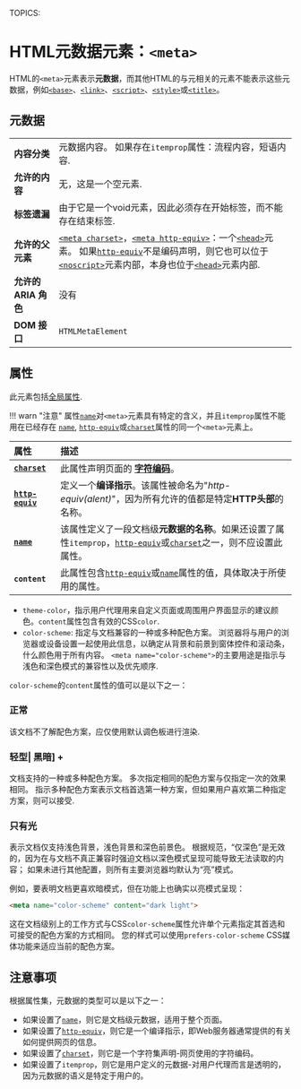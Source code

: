TOPICS: <meta>

# HTML元数据元素：`<meta>`

HTML的`<meta>`元素表示**元数据**，而其他HTML的与元相关的元素不能表示这些元数据，例如[`<base>`](/zh-hans/webfrontend/<base>)、[`<link>`](/zh-hans/webfrontend/<link>)、[`<script>`](/zh-hans/webfrontend/<script>)、[`<style>`](/zh-hans/webfrontend/<style>)或[`<title>`](/zh-hans/webfrontend/<title>)。

## 元数据

|  |  |
| :-- | :-- |
| **内容分类** | 元数据内容。 如果存在`itemprop`属性：流程内容，短语内容. |
| **允许的内容** | 无，这是一个空元素. |
| **标签遗漏** | 由于它是一个void元素，因此必须存在开始标签，而不能存在结束标签. |
| **允许的父元素** | [`<meta charset>`](/zh-hans/webfrontend/<meta>_charset_attribute)，[`<meta http-equiv>`](/zh-hans/webfrontend/<meta>_http-equiv_attribute)：一个[`<head>`](/zh-hans/webfrontend/<head>)元素。 如果[`http-equiv`](/zh-hans/webfrontend/<meta>_http-equiv_attribute)不是编码声明，则它也可以位于[`<noscript>`](/zh-hans/webfrontend/<noscript>)元素内部，本身也位于[`<head>`](/zh-hans/webfrontend/<head>)元素内部. |
| **允许的 ARIA 角色** | 没有 |
| **DOM 接口** | `HTMLMetaElement` |

## 属性

此元素包括[全局属性](/zh-hans/webfrontend/HTML_Global_Attributes).

!!! warn "注意"
    属性[`name`](/zh-hans/webfrontend/<meta>_name_attribute)对`<meta>`元素具有特定的含义，并且`itemprop`属性不能用在已经存在
    [`name`](/zh-hans/webfrontend/<meta>_name_attribute), [`http-equiv`](/zh-hans/webfrontend/<meta>_http-equiv_attribute)或[`charset`](/zh-hans/webfrontend/<meta>_charset_attribute)属性的同一个`<meta>`元素上。

| 属性 | 描述 |
| :-- | :-- |
| **[`charset`](/zh-hans/webfrontend/<meta>_charset_attribute)** | 此属性声明页面的 **[字符编码](/zh-hans/glossary/Character_Set)**。|
| **[`http-equiv`](/zh-hans/webfrontend/<meta>_http-equiv_attribute)** | 定义一个**编译指示**。该属性被命名为"*http-equiv(alent)*"，因为所有允许的值都是特定**HTTP头部**的名称。 |
| **[`name`](/zh-hans/webfrontend/<meta>_name_attribute)** | 该属性定义了一段文档级**元数据的名称**。如果还设置了属性`itemprop`，[`http-equiv`](/zh-hans/webfrontend/<meta>_http-equiv_attribute)或[`charset`](/zh-hans/webfrontend/<meta>_charset_attribute)之一，则不应设置此属性。 |
| **`content`** | 此属性包含[`http-equiv`](/zh-hans/webfrontend/<meta>_http-equiv_attribute)或[`name`](/zh-hans/webfrontend/<meta>_name_attribute)属性的值，具体取决于所使用的属性。|

- `theme-color`，指示用户代理用来自定义页面或周围用户界面显示的建议颜色。`content`属性包含有效的CSS`color`.
- `color-scheme`: 指定与文档兼容的一种或多种配色方案。 浏览器将与用户的浏览器或设备设置一起使用此信息，以确定从背景和前景到窗体控件和滚动条，什么颜色用于所有内容。 `<meta name="color-scheme">`的主要用途是指示与浅色和深色模式的兼容性以及优先顺序.

`color-scheme`的`content`属性的值可以是以下之一：

### 正常

该文档不了解配色方案，应仅使用默认调色板进行渲染.

### 轻型| 黑暗] +

文档支持的一种或多种配色方案。 多次指定相同的配色方案与仅指定一次的效果相同。 指示多种配色方案表示文档首选第一种方案，但如果用户喜欢第二种指定方案，则可以接受.

### 只有光

表示文档仅支持浅色背景，浅色背景和深色前景色。 根据规范，“仅深色”是无效的，因为在与文档不真正兼容时强迫文档以深色模式呈现可能导致无法读取的内容； 如果未进行其他配置，则所有主要浏览器均默认为“亮”模式。

例如，要表明文档更喜欢暗模式，但在功能上也确实以亮模式呈现：

```html
<meta name="color-scheme" content="dark light">
```

这在文档级别上的工作方式与CSS`color-scheme`属性允许单个元素指定其首选和可接受的配色方案的方式相同。 您的样式可以使用`prefers-color-scheme` CSS媒体功能来适应当前的配色方案。

## 注意事项

根据属性集，元数据的类型可以是以下之一：

- 如果设置了[`name`](/zh-hans/webfrontend/<meta>_name_attribute)，则它是文档级元数据，适用于整个页面。
- 如果设置了[`http-equiv`](/zh-hans/webfrontend/<meta>_http-equiv_attribute)，则它是一个编译指示，即Web服务器通常提供的有关如何提供网页的信息。
- 如果设置了[`charset`](/zh-hans/webfrontend/<meta>_charset_attribute)，则它是一个字符集声明-网页使用的字符编码。
- 如果设置了`itemprop`，则它是用户定义的元数据-对用户代理而言是透明的，因为元数据的语义是特定于用户的。
